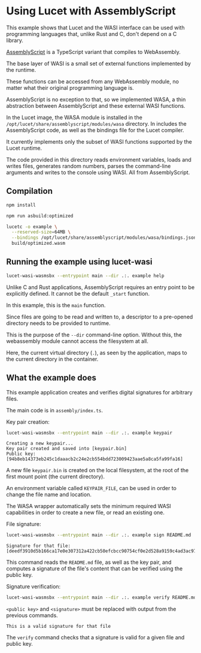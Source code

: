 # Using Lucet with AssemblyScript

This example shows that Lucet and the WASI interface can be used with programming languages that, unlike Rust and C, don't depend on a C library.

[AssemblyScript](https://github.com/AssemblyScript/assemblyscript) is a TypeScript variant that compiles to WebAssembly.

The base layer of WASI is a small set of external functions implemented by the runtime.

These functions can be accessed from any WebAssembly module, no matter what their original programming language is.

AssemblyScript is no exception to that, so we implemented WASA, a thin abstraction between AssemblyScript and these external WASI functions.

In the Lucet image, the WASA module is installed in the `/opt/lucet/share/assemblyscript/modules/wasa` directory. In includes the AssemblyScript code, as well as the bindings file for the Lucet compiler.

It currently implements only the subset of WASI functions supported by the Lucet runtime.

The code provided in this directory reads environment variables, loads and writes files, generates random numbers, parses the command-line arguments and writes to the console using WASI. All from AssemblyScript.

## Compilation

```sh
npm install

npm run asbuild:optimized

lucetc -o example \
  --reserved-size=64MB \
  --bindings /opt/lucet/share/assemblyscript/modules/wasa/bindings.json \
  build/optimized.wasm
```

## Running the example using lucet-wasi

```sh
lucet-wasi-wasmsbx --entrypoint main --dir .:. example help
```

Unlike C and Rust applications, AssemblyScript requires an entry point to be explicitly defined.
It cannot be the default `_start` function.

In this example, this is the `main` function.

Since files are going to be read and written to, a descriptor to a pre-opened directory needs to be provided to runtime.

This is the purpose of the `--dir` command-line option. Without this, the webassembly module cannot access the filesystem at all.

Here, the current virtual directory (`.`), as seen by the application, maps to the current directory in the container.

## What the example does

This example application creates and verifies digital signatures for arbitrary files.

The main code is in `assembly/index.ts`.

Key pair creation:

```sh
lucet-wasi-wasmsbx --entrypoint main --dir .:. example keypair
```

```text
Creating a new keypair...
Key pair created and saved into [keypair.bin]
Public key: [94b8eb14373eb245c1daaacb2c24e2cb554bdd723009423aae5a8ca5fa99fa16]
```

A new file `keypair.bin` is created on the local filesystem, at the root of the first mount point (the current directory).

An environment variable called `KEYPAIR_FILE`, can be used in order to change the file name and location.

The WASA wrapper automatically sets the minimum required WASI capabilities in order to create a new file, or read an existing one.

File signature:

```sh
lucet-wasi-wasmsbx --entrypoint main --dir .:. example sign README.md
```

```text
Signature for that file: [deedf3910d5b166ca17e0e307312a422cb50efcbcc90754cf0e2d528a9159c4ad3ac973e3cd9b2c2986fb2e467a0506bc9a5ceb9c7d6d30e360fb4d1cef3c50d]
```

This command reads the `README.md` file, as well as the key pair, and computes a signature of the file's content that can be verified using the public key.

Signature verification:

```sh
lucet-wasi-wasmsbx --entrypoint main --dir .:. example verify README.md <public key> <signature>
```

`<public key>` and `<signature>` must be replaced with output from the previous commands.

```text
This is a valid signature for that file
```

The `verify` command checks that a signature is valid for a given file and public key.

